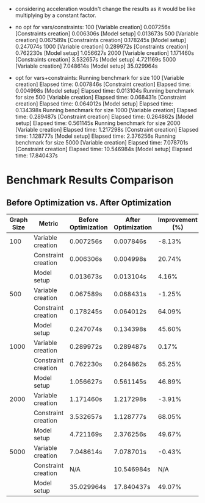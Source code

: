 - considering acceleration wouldn't change the results as it would be like multiplying by a constant factor.

- no opt for vars/constraints:
100
[Variable creation] 0.007256s
[Constraints creation] 0.006306s
[Model setup] 0.013673s
500
[Variable creation] 0.067589s
[Constraints creation] 0.178245s
[Model setup] 0.247074s
1000
[Variable creation] 0.289972s
[Constraints creation] 0.762230s
[Model setup] 1.056627s
2000
[Variable creation] 1.171460s
[Constraints creation] 3.532657s
[Model setup] 4.721169s
5000
[Variable creation] 7.048614s
[Model setup] 35.029964s

- opt for vars+constraints:
Running benchmark for size 100
[Variable creation] Elapsed time: 0.007846s
[Constraint creation] Elapsed time: 0.004998s
[Model setup] Elapsed time: 0.013104s
Running benchmark for size 500
[Variable creation] Elapsed time: 0.068431s
[Constraint creation] Elapsed time: 0.064012s
[Model setup] Elapsed time: 0.134398s
Running benchmark for size 1000
[Variable creation] Elapsed time: 0.289487s
[Constraint creation] Elapsed time: 0.264862s
[Model setup] Elapsed time: 0.561145s
Running benchmark for size 2000
[Variable creation] Elapsed time: 1.217298s
[Constraint creation] Elapsed time: 1.128777s
[Model setup] Elapsed time: 2.376256s
Running benchmark for size 5000
[Variable creation] Elapsed time: 7.078701s
[Constraint creation] Elapsed time: 10.546984s
[Model setup] Elapsed time: 17.840437s


# Benchmark Results Comparison

## Before Optimization vs. After Optimization

| Graph Size | Metric                | Before Optimization | After Optimization | Improvement (%) |
|------------|----------------------|---------------------|-------------------|-----------------|
| 100        | Variable creation    | 0.007256s          | 0.007846s        | -8.13%          |
|            | Constraint creation  | 0.006306s          | 0.004998s        | 20.74%          |
|            | Model setup          | 0.013673s          | 0.013104s        | 4.16%           |
| 500        | Variable creation    | 0.067589s          | 0.068431s        | -1.25%          |
|            | Constraint creation  | 0.178245s          | 0.064012s        | 64.09%          |
|            | Model setup          | 0.247074s          | 0.134398s        | 45.60%          |
| 1000       | Variable creation    | 0.289972s          | 0.289487s        | 0.17%           |
|            | Constraint creation  | 0.762230s          | 0.264862s        | 65.25%          |
|            | Model setup          | 1.056627s          | 0.561145s        | 46.89%          |
| 2000       | Variable creation    | 1.171460s          | 1.217298s        | -3.91%          |
|            | Constraint creation  | 3.532657s          | 1.128777s        | 68.05%          |
|            | Model setup          | 4.721169s          | 2.376256s        | 49.67%          |
| 5000       | Variable creation    | 7.048614s          | 7.078701s        | -0.43%          |
|            | Constraint creation  | N/A                | 10.546984s       | N/A             |
|            | Model setup          | 35.029964s         | 17.840437s       | 49.07%          |